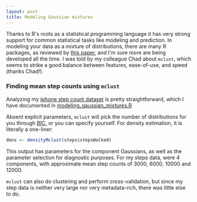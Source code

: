 ```yaml
---
layout: post
title: Modeling Gaussian mixtures
---
```


Thanks to R's roots as a statistical programming language it has very strong support for common statistical tasks like modeling and prediction. In modeling your data as a mixture of distributions, there are many R packages, as reviewed by [this paper](https://www.ncbi.nlm.nih.gov/pmc/articles/PMC5096736/), and I'm sure more are being developed all the time. I was told by my colleague Chad about `mclust`, which seems to strike a good balance between features, ease-of-use, and speed (thanks Chad!).

### Finding mean step counts using `mclust` 

Analyzing my [iphone step count dataset](https://github.com/ptvan/datasets/tree/master/iphone_health) is pretty straightforward, which I have documented in [modeling_gaussian_mixtures.R](https://github.com/ptvan/R-snippets/blob/master/modeling_gaussian_mixtures.R)

Absent explicit parameters, `mclust` will pick the number of distributions for you through [BIC](https://en.wikipedia.org/wiki/Bayesian_information_criterion), or you can specify yourself. For density estimation, it is literally a one-liner: 
```r
dens <- densityMclust(steps$stepsWalked)
```
This output has parameters for the component Gaussians, as well as the parameter selection for diagnostic purposes. For my steps data, were 4 components, with approximate mean step counts of 3000, 6000, 10000 and 12000. 

`mclust` can also do clustering and perform cross-validation, but since my step data is neither very large nor very metadata-rich, there was little else to do.
